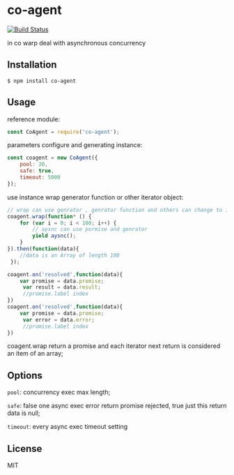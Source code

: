 # co-agent
[![Build Status](https://travis-ci.org/asthesky/co-agent.svg?branch=master)](https://travis-ci.org/asthesky/co-agent)

in co warp deal with asynchronous concurrency

## Installation

```
$ npm install co-agent
```
## Usage

reference module:
```js
const CoAgent = require('co-agent');
```

parameters configure and generating instance:
```js
const coagent = new CoAgent({
    pool: 20,
    safe: true,
    timeout: 5000
});
```

use instance wrap generator function or other iterator object:
```js
// wrap can use genrator , genrator function and others can change to ierator
coagent.wrap(function* () {
    for (var i = 0; i < 100; i++) {
        // aysnc can use pormise and genrator
        yield aysnc();
    }
}).then(function(data){ 
    //data is an Array of length 100 
 });

coagent.on('resolved',function(data){
    var promise = data.promise;
     var result = data.result;
     //promise.label index
})
coagent.on('resolved',function(data){
    var promise = data.promise;
     var error = data.error;
     //promise.label index
})
```

coagent.wrap return a promise and each iterator next return is considered an item of an array;

## Options

`pool`: concurrency exec max length;

`safe`: false one async exec error return promise rejected, true just this return data is null;

`timeout`: every async exec timeout setting


## License

  MIT